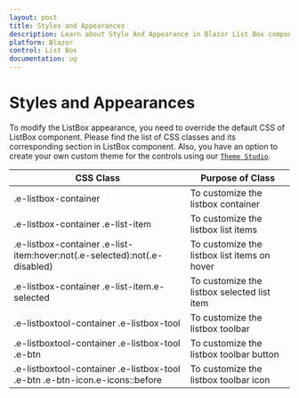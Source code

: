 ```yaml
---
layout: post
title: Styles and Appearances
description: Learn about Style And Appearance in Blazor List Box component of Syncfusion, and more details.
platform: Blazor
control: List Box
documentation: ug
---
```


# Styles and Appearances

To modify the ListBox appearance, you need to override the default CSS of ListBox component. Please find the list of CSS classes and its corresponding section in ListBox component. Also, you have an option to create your own custom theme for the controls using our [`Theme Studio`](https://ej2.syncfusion.com/themestudio/?theme=material).

CSS Class | Purpose of Class
-----|-----
|.e-listbox-container|To customize the listbox container
|.e-listbox-container .e-list-item|To customize the listbox list items
|.e-listbox-container .e-list-item:hover:not(.e-selected):not(.e-disabled)|To customize the listbox list items on hover
|.e-listbox-container .e-list-item.e-selected|To customize the listbox selected list item
|.e-listboxtool-container .e-listbox-tool|To customize the listbox toolbar
|.e-listboxtool-container .e-listbox-tool .e-btn|To customize the listbox toolbar button
|.e-listboxtool-container .e-listbox-tool .e-btn .e-btn-icon.e-icons::before|To customize the listbox toolbar icon
